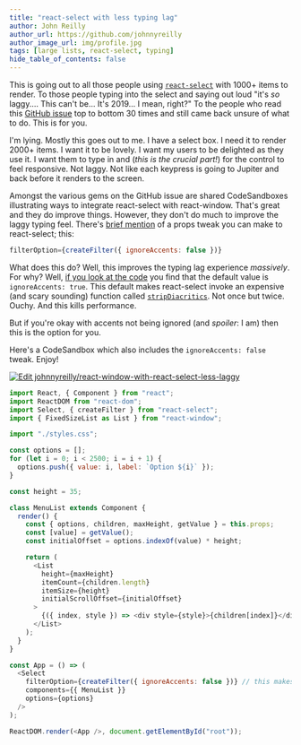 ```yaml
---
title: "react-select with less typing lag"
author: John Reilly
author_url: https://github.com/johnnyreilly
author_image_url: img/profile.jpg
tags: [large lists, react-select, typing]
hide_table_of_contents: false
---
```

This is going out to all those people using [`react-select`](<https://react-select.com>) with 1000+ items to render. To those people typing into the select and saying out loud "it's *so* laggy.... This can't be... It's 2019... I mean, right?" To the people who read this [GitHub issue](<https://github.com/JedWatson/react-select/issues/3128>) top to bottom 30 times and still came back unsure of what to do. This is for you.

I'm lying. Mostly this goes out to me. I have a select box. I need it to render 2000+ items. I want it to be lovely. I want my users to be delighted as they use it. I want them to type in and (*this is the crucial part!*) for the control to feel responsive. Not laggy. Not like each keypress is going to Jupiter and back before it renders to the screen.

Amongst the various gems on the GitHub issue are shared CodeSandboxes illustrating ways to integrate react-select with react-window. That's great and they do improve things. However, they don't do much to improve the laggy typing feel. There's [brief mention](<https://github.com/JedWatson/react-select/issues/3128#issuecomment-431397942>) of a props tweak you can make to react-select; this:

```js
filterOption={createFilter({ ignoreAccents: false })}
```

What does this do? Well, this improves the typing lag experience *massively*. For why? Well, [if you look at the code](<https://github.com/JedWatson/react-select/blob/292bad3298f2cafad6767f2134bd79a9c27e4073/src/filters.js#L21>) you find that the default value is `ignoreAccents: true`. This default makes react-select invoke an expensive (and scary sounding) function called [`stripDiacritics`](<https://github.com/JedWatson/react-select/blob/292bad3298f2cafad6767f2134bd79a9c27e4073/src/diacritics.js#L90>). Not once but twice. Ouchy. And this kills performance.

But if you're okay with accents not being ignored (and *spoiler*: I am) then this is the option for you.

Here's a CodeSandbox which also includes the `ignoreAccents: false` tweak. Enjoy!

[![Edit johnnyreilly/react-window-with-react-select-less-laggy](<https://codesandbox.io/static/img/play-codesandbox.svg>)](<https://codesandbox.io/s/zn70lqp31m?fontsize=14>)

```js
import React, { Component } from "react";
import ReactDOM from "react-dom";
import Select, { createFilter } from "react-select";
import { FixedSizeList as List } from "react-window";

import "./styles.css";

const options = [];
for (let i = 0; i < 2500; i = i + 1) {
  options.push({ value: i, label: `Option ${i}` });
}

const height = 35;

class MenuList extends Component {
  render() {
    const { options, children, maxHeight, getValue } = this.props;
    const [value] = getValue();
    const initialOffset = options.indexOf(value) * height;

    return (
      <List
        height={maxHeight}
        itemCount={children.length}
        itemSize={height}
        initialScrollOffset={initialOffset}
      >
        {({ index, style }) => <div style={style}>{children[index]}</div>}
      </List>
    );
  }
}

const App = () => (
  <Select
    filterOption={createFilter({ ignoreAccents: false })} // this makes all the difference!
    components={{ MenuList }}
    options={options}
  />
);

ReactDOM.render(<App />, document.getElementById("root"));
```


